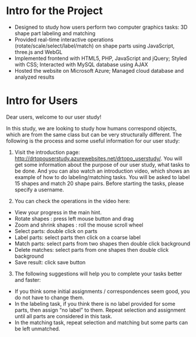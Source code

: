 # Intro for the Project
- Designed to study how users perform two computer graphics tasks: 3D shape part labeling and matching
- Provided real-time interactive operations (rotate/scale/select/label/match) on shape parts using JavaScript, three.js and WebGL
- Implemented frontend with HTML5, PHP, JavaScript and jQuery; Styled with CSS; Interacted with MySQL database using AJAX
- Hosted the website on Microsoft Azure; Managed cloud database and analyzed results

# Intro for Users
Dear users, welcome to our user study!

In this study, we are looking to study how humans correspond objects, which are from the same class but can be very structurally different.
The following is the process and some useful information for our user study:
1.	Visit the introduction page: http://drtopouserstudy.azurewebsites.net/drtopo_userstudy/. You will get some information about the purpose of our user study, what tasks to be done.  And you can also watch an introduction video, which shows an example of how to do labeling/matching tasks. You will be asked to label 15 shapes and match 20 shape pairs. Before starting the tasks, please specify a username.

2.	You can check the operations in the video here:
- View your progress in the main hint.
- Rotate shapes : press left mouse button and drag 
- Zoom and shrink shapes : roll the mouse scroll wheel 
- Select parts: double click on parts
- Label parts: select parts then click on a coarse label 
- Match parts:  select parts from two shapes then double click background
- Delete matches: select parts from one shapes then double click background
- Save result: click save button

3.	The following suggestions will help you to complete your tasks better and faster:
- If you think some initial assignments / correspondences seem good, you do not have to change them.
- In the labeling task, if you think there is no label provided for some parts, then assign “no label” to them. Repeat selection and assignment until all parts are considered in this task.
- In the matching task, repeat selection and matching but some parts can be left unmatched.

